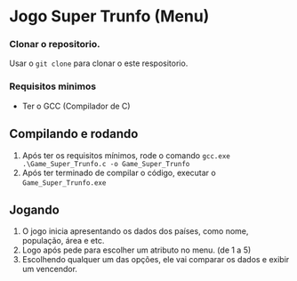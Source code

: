 # Jogo Super Trunfo (Menu)

### Clonar o repositorio.

Usar o ```git clone``` para clonar o este respositorio.

### Requisitos minimos

 - Ter o GCC (Compilador de C)

## Compilando e rodando

 1. Após ter os requisitos mínimos, rode o comando ```gcc.exe .\Game_Super_Trunfo.c -o Game_Super_Trunfo```
 2. Após ter terminado de compilar o código, executar o ```Game_Super_Trunfo.exe```

## Jogando

 1. O jogo inicia apresentando os dados dos países, como nome, população, área e etc.
 2. Logo após pede para escolher um atributo no menu. (de 1 a 5)
 3. Escolhendo qualquer um das opções, ele vai comparar os dados e exibir um vencendor.
